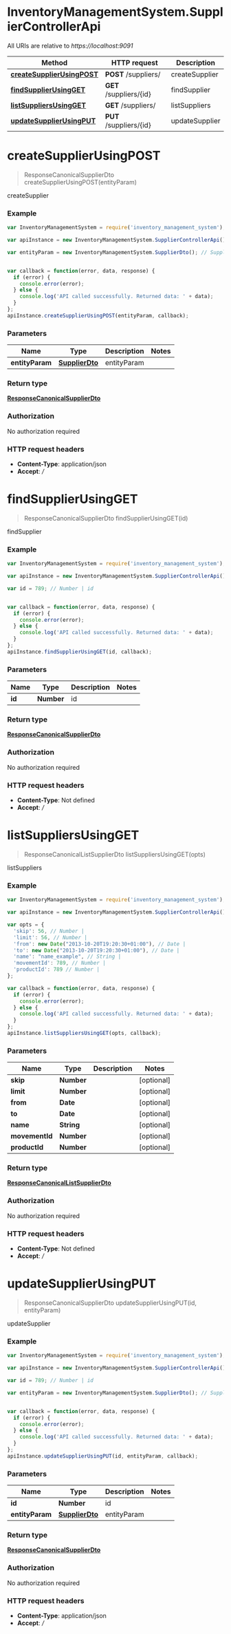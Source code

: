 # InventoryManagementSystem.SupplierControllerApi

All URIs are relative to *https://localhost:9091*

Method | HTTP request | Description
------------- | ------------- | -------------
[**createSupplierUsingPOST**](SupplierControllerApi.md#createSupplierUsingPOST) | **POST** /suppliers/ | createSupplier
[**findSupplierUsingGET**](SupplierControllerApi.md#findSupplierUsingGET) | **GET** /suppliers/{id} | findSupplier
[**listSuppliersUsingGET**](SupplierControllerApi.md#listSuppliersUsingGET) | **GET** /suppliers/ | listSuppliers
[**updateSupplierUsingPUT**](SupplierControllerApi.md#updateSupplierUsingPUT) | **PUT** /suppliers/{id} | updateSupplier


<a name="createSupplierUsingPOST"></a>
# **createSupplierUsingPOST**
> ResponseCanonicalSupplierDto createSupplierUsingPOST(entityParam)

createSupplier

### Example
```javascript
var InventoryManagementSystem = require('inventory_management_system');

var apiInstance = new InventoryManagementSystem.SupplierControllerApi();

var entityParam = new InventoryManagementSystem.SupplierDto(); // SupplierDto | entityParam


var callback = function(error, data, response) {
  if (error) {
    console.error(error);
  } else {
    console.log('API called successfully. Returned data: ' + data);
  }
};
apiInstance.createSupplierUsingPOST(entityParam, callback);
```

### Parameters

Name | Type | Description  | Notes
------------- | ------------- | ------------- | -------------
 **entityParam** | [**SupplierDto**](SupplierDto.md)| entityParam | 

### Return type

[**ResponseCanonicalSupplierDto**](ResponseCanonicalSupplierDto.md)

### Authorization

No authorization required

### HTTP request headers

 - **Content-Type**: application/json
 - **Accept**: */*

<a name="findSupplierUsingGET"></a>
# **findSupplierUsingGET**
> ResponseCanonicalSupplierDto findSupplierUsingGET(id)

findSupplier

### Example
```javascript
var InventoryManagementSystem = require('inventory_management_system');

var apiInstance = new InventoryManagementSystem.SupplierControllerApi();

var id = 789; // Number | id


var callback = function(error, data, response) {
  if (error) {
    console.error(error);
  } else {
    console.log('API called successfully. Returned data: ' + data);
  }
};
apiInstance.findSupplierUsingGET(id, callback);
```

### Parameters

Name | Type | Description  | Notes
------------- | ------------- | ------------- | -------------
 **id** | **Number**| id | 

### Return type

[**ResponseCanonicalSupplierDto**](ResponseCanonicalSupplierDto.md)

### Authorization

No authorization required

### HTTP request headers

 - **Content-Type**: Not defined
 - **Accept**: */*

<a name="listSuppliersUsingGET"></a>
# **listSuppliersUsingGET**
> ResponseCanonicalListSupplierDto listSuppliersUsingGET(opts)

listSuppliers

### Example
```javascript
var InventoryManagementSystem = require('inventory_management_system');

var apiInstance = new InventoryManagementSystem.SupplierControllerApi();

var opts = { 
  'skip': 56, // Number | 
  'limit': 56, // Number | 
  'from': new Date("2013-10-20T19:20:30+01:00"), // Date | 
  'to': new Date("2013-10-20T19:20:30+01:00"), // Date | 
  'name': "name_example", // String | 
  'movementId': 789, // Number | 
  'productId': 789 // Number | 
};

var callback = function(error, data, response) {
  if (error) {
    console.error(error);
  } else {
    console.log('API called successfully. Returned data: ' + data);
  }
};
apiInstance.listSuppliersUsingGET(opts, callback);
```

### Parameters

Name | Type | Description  | Notes
------------- | ------------- | ------------- | -------------
 **skip** | **Number**|  | [optional] 
 **limit** | **Number**|  | [optional] 
 **from** | **Date**|  | [optional] 
 **to** | **Date**|  | [optional] 
 **name** | **String**|  | [optional] 
 **movementId** | **Number**|  | [optional] 
 **productId** | **Number**|  | [optional] 

### Return type

[**ResponseCanonicalListSupplierDto**](ResponseCanonicalListSupplierDto.md)

### Authorization

No authorization required

### HTTP request headers

 - **Content-Type**: Not defined
 - **Accept**: */*

<a name="updateSupplierUsingPUT"></a>
# **updateSupplierUsingPUT**
> ResponseCanonicalSupplierDto updateSupplierUsingPUT(id, entityParam)

updateSupplier

### Example
```javascript
var InventoryManagementSystem = require('inventory_management_system');

var apiInstance = new InventoryManagementSystem.SupplierControllerApi();

var id = 789; // Number | id

var entityParam = new InventoryManagementSystem.SupplierDto(); // SupplierDto | entityParam


var callback = function(error, data, response) {
  if (error) {
    console.error(error);
  } else {
    console.log('API called successfully. Returned data: ' + data);
  }
};
apiInstance.updateSupplierUsingPUT(id, entityParam, callback);
```

### Parameters

Name | Type | Description  | Notes
------------- | ------------- | ------------- | -------------
 **id** | **Number**| id | 
 **entityParam** | [**SupplierDto**](SupplierDto.md)| entityParam | 

### Return type

[**ResponseCanonicalSupplierDto**](ResponseCanonicalSupplierDto.md)

### Authorization

No authorization required

### HTTP request headers

 - **Content-Type**: application/json
 - **Accept**: */*

